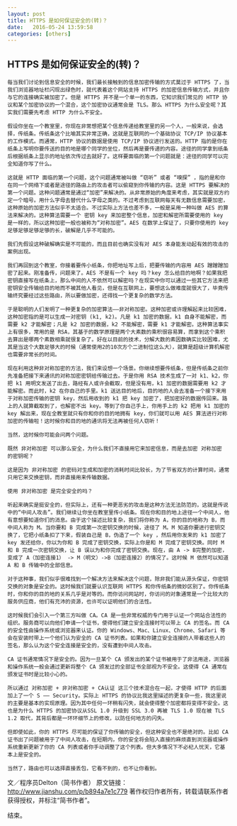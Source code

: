 ```yaml
---
layout: post
title: HTTPS 是如何保证安全的(转)？
date:   2016-05-24 13:59:58
categories: [others]
---
```


## HTTPS 是如何保证安全的(转)？

	每当我们讨论到信息安全的时候，我们最长接触到的信息加密传输的方式莫过于 HTTPS 了，当我们浏览器地址栏闪现出绿色时，就代表着这个网站支持 HTTPS 的加密信息传输方式，并且你与它的连接确实被加密了。但是 HTTPS 并不是一个单一的东西，它知识我们常见的 HTTP 协议和某个加密协议的一个混合，这个加密协议通常会是 TLS。那么 HTTPS 为什么安全呢？其实我们需要先考虑 HTTP 为什么不安全。

	假设你坐在一个教室里，你现在非常想把某个信息传递给教室里的另一个人，一般来说，会选择，传纸条。传纸条这个比喻其实非常正确，这就是互联网的一个基础协议 TCP/IP 协议基本的工作模式。而通常，HTTP 协议的数据是使用 TCP/IP 协议进行发送的。HTTP 指的是你在纸条上写明你要传送的目的地是哪个同学的坐位，然后再是要传递的内容。途径的同学拿到纸条后根据纸条上显示的地址依次传过去就好了。这样要面临的第一个问题就是：途径的同学可以完全知道你写了什么。

	这就是 HTTP 面临的第一个问题，这个问题通常被叫做 “窃听” 或者 “嗅探” ，指的是和你在同一个网络下或者是途径的路由上的攻击者可以偷窥到你传输的内容。这是 HTTPS 要解决的第一个问题。这种问题通常是通过“加密”来解决的。从非常原始的角度来考虑，其实就是双方约定一个暗号。用什么字母去替代什么字母之类的。不过考虑到互联网每天有无数信息需要加密，这种原始的加密方法似乎不太适合。不过实际上方法也差不多，一般是采用一种叫做 AES 的算法来解决的。这种算法需要一个 密钥 key 来加密整个信息，加密和解密所需要使用的 key 是一样的，所以这种加密一般也被称为“对称加密”。AES 在数学上保证了，只要你使用的 key 足够足够足够足够的长，破解是几乎不可能的。

	我们先假设这种破解确实是不可能的，而且目前也确实没有对 AES 本身能发动起有效的攻击的案例出现。

	我们再回到这个教室，你接着要传小纸条，你把地址写上后，把要传输的内容用 AES 蹭蹭蹭加密了起来。刚准备传，问题来了。AES 不是有一个 key 吗？key 怎么给目的地啊？如果我把密钥直接写在纸条上，那么中间的人不依然可以解密吗？在现实中你可以通过一些其它方法来把密钥安全传输给目的地而不被其他人看见，但是在互联网上，要想这么做难度就很大了，毕竟传输终究要经过这些路由，所以要做加密，还得找一个更复杂的数学方法。

	于是聪明的人们发明了一种更复杂的加密算法——非对称加密。这种加密或许理解起来比较困难，这种加密指的是可以生成一对密钥 (k1, k2)。凡是 k1 加密的数据，k1 自身不能解密，而需要 k2 才能解密；凡是 k2 加密的数据，k2 不能解密，需要 k1 才能解密。这种算法事实上有很多，常用的是 RSA，其基于的数学原理是两个大素数的乘积很容易算，而拿到这个乘积去算出是哪两个素数相乘就很复杂了。好在以目前的技术，分解大数的素因数确实比较困难，尤其是当这个大数足够大的时候（通常使用2的10次方个二进制位这么大），就算是超级计算机解密也需要非常长的时间。

	现在利用这种非对称加密的方法，我们来设想一个场景。你继续想要传纸条，但是传纸条之前你先准备把接下来通讯的对称加密密钥给传输过去。于是你用 RSA 技术生成了一对 k1、k2，你把 k1 用明文发送了出去，路经有人或许会截取，但是没有用，k1 加密的数据需要用 k2 才能解密。而此时，k2 在你自己的手里。k1 送达目的地后，目的地的人会去准备一个接下来用于对称加密传输的密钥 key，然后用收到的 k1 把 key 加密了，把加密好的数据传回来。路上的人就算截取到了，也解密不出 key。等到了你自己手上，你用手上的 k2 把用 k1 加密的 key 解出来，现在全教室就只有你和你的目的地拥有 key，你们就可以用 AES 算法进行对称加密的传输啦！这时候你和目的地的通讯将无法再被任何人窃听！

	当然，这时候你可能会问两个问题。

	既然 非对称加密 可以那么安全，为什么我们不直接用它来加密信息，而是去加密 对称加密 的密钥呢？

	这是因为 非对称加密 的密码对生成和加密的消耗时间比较长，为了节省双方的计算时间，通常只用它来交换密钥，而非直接用来传输数据。

	使用 非对称加密 是完全安全的吗？

	听起来确实是挺安全的，但实际上，还有一种更恶劣的攻击是这种方法无法防范的，这就是传说中的“中间人攻击”。我们继续让你坐在教室里传小纸条。现在你和目的地上途径一个中间人，他有意想要知道你们的消息。由于这个描述比较复杂，我们将你称为 A，你的目的地称为 B，而中间人称为 M。当你要和 B 完成第一次密钥交换的时候，途径了 M。M 知道你要进行密钥交换了，它把小纸条扣了下来，假装自己是 B，伪造了一个 key ，然后用你发来的 k1 加密了 key 发还给你，你以为你和 B 完成了密钥交换，实际上你是和 M 完成了密钥交换。同时 M 和 B 完成一次密钥交换，让 B 误以为和你完成了密钥交换。现在，由 A -> B完整的加密，变成了 A（加密连接1） -> M（明文）->B（加密连接2）的情况了。这时候 M 依然可以知道 A 和 B 传输中的全部信息。

	对于这种事，我们似乎很难找到一个解决方法来解决这个问题，除非我们能从源头保证，你密钥交换的对象是安全的。这时候我们就要认识互联网 HTTPS 和你传纸条的微妙区别了。你传纸条时，你和你的目的地的关系几乎是对等的。而你访问网站时，你访问的对象通常是一个比较大的服务供应商，他们有充沛的资源，也许可以证明他们的合法性。

	这时候我们会引入一个第三方叫做 CA。CA 是一些非常权威的专门用于认证一个网站合法性的组织。服务商可以向他们申请一个证书，使得他们建立安全连接时可以带上 CA 的签名。而 CA 的安全性由操作系统或浏览器来认证。你的 Windows、Mac、Linux、Chrome、Safari 等会在安装时带上一个他们认为安全的 CA 证书列表。如果和你建立安全连接的人带着这些人的签名，那么认为这个安全连接是安全的，没有遭到中间人攻击。

	CA 证书通常情况下是安全的。因为一旦某个 CA 颁发出的某个证书被用于了非法用途，浏览器和操作系统一般会通过更新将整个 CA 颁发过的全部证书全部视为不安全。这使得 CA 通常在颁发证书时是比较小心的。

	所以通过 对称加密 + 非对称加密 + CA认证 这三个技术混合在一起，才使得 HTTP 的后面加上了一个 S —— Security。实际上 HTTPS 的协议比我这里描述的更复杂一些，我这里说的主要是基本的实现原理。因为其中任何一环稍有闪失，就会使得整个加密都将变得不安全。这也是为什么 HTTPS 的加密协议从SSL 1.0 升级到 SSL 3.0 再被 TLS 1.0 现在被 TLS 1.2 取代，其背后都是一环环细节上的修改，以防任何地方的闪失。

	但即使如此，你的 HTTPS 尽可能的保证了你传输的安全，但这种安全也不是绝对的。比如 CA 证书出了问题被用于了中间人攻击，在短期内，你的安全将会陷入直接的麻烦直到浏览器或操作系统重新更新了你的 CA 列表或者你手动调整了这个列表。但大多情况下不必杞人忧天，它基本上是安全的。

	当然了，路由也可以选择直接丢包，它看不到的，也不让你看到。

文／程序员Delton（简书作者）
原文链接：http://www.jianshu.com/p/b894a7e1c779
著作权归作者所有，转载请联系作者获得授权，并标注“简书作者”。

结束。
